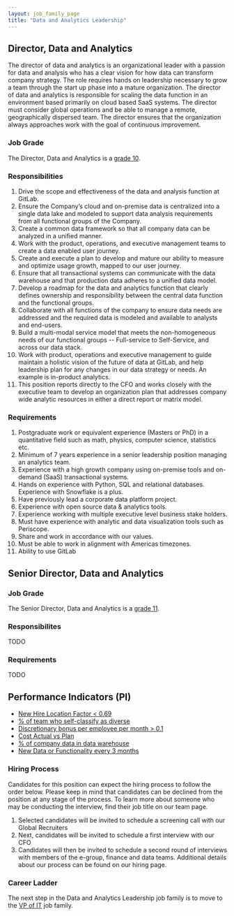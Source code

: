 ```yaml
---
layout: job_family_page
title: "Data and Analytics Leadership"
---
```


## Director, Data and Analytics

The director of data and analytics is an organizational leader with a passion for data and analysis who has a clear vision for how data can transform company strategy. The role requires hands on leadership necessary to grow a team through the start up phase into a mature organization. The director of data and analytics is responsible for scaling the data function in an environment based primarily on cloud based SaaS systems.  The director must consider global operations and be able to manage a remote, geographically dispersed team. The director ensures that the organization always approaches work with the goal of continuous improvement.

### Job Grade 

The Director, Data and Analytics is a [grade 10](/handbook/total-rewards/compensation/compensation-calculator/#gitlab-job-grades).

### Responsibilities

1. Drive the scope and effectiveness of the data and analysis function at GitLab.
1. Ensure the Company’s cloud and on-premise data is centralized into a single data lake and modeled to support data analysis requirements from all functional groups of the Company.
1. Create a common data framework so that all company data can be analyzed in a unified manner.
1. Work with the product, operations, and executive management teams to create a data enabled user journey.
1. Create and execute a plan to develop and mature our ability to measure and optimize usage growth, mapped to our user journey.
1. Ensure that all transactional systems can communicate with the data warehouse and that production data adheres to a unified data model.
1. Develop a roadmap for the data and analytics function that clearly defines ownership and responsibility between the central data function and the functional groups.
1. Collaborate with all functions of the company to ensure data needs are addressed and the required data is modeled and available to analysts and end-users.
1. Build a multi-modal service model that meets the non-homogeneous needs of our functional groups -- Full-service to Self-Service, and across our data stack.
1. Work with product, operations and executive management to guide maintain a holistic vision of the future of data at GitLab, and help leadership plan for any changes in our data strategy or needs. An example is in-product analytics.
1. This position reports directly to the CFO and works closely with the executive team to develop an organization plan that addresses company wide analytic resources in either a direct report or matrix model.

### Requirements

1. Postgraduate work or equivalent experience (Masters or PhD) in a quantitative field such as math, physics, computer science, statistics etc.
1. Minimum of 7 years experience in a senior leadership position managing an analytics team.
1. Experience with a high growth company using on-premise tools and on-demand (SaaS) transactional systems.
1. Hands on experience with Python, SQL and relational databases. Experience with Snowflake is a plus.
1. Have previously lead a corporate data platform project.
1. Experience with open source data & analytics tools.
1. Experience working with multiple executive level business stake holders.
1. Must have experience with analytic and data visualization tools such as Periscope.
1. Share and work in accordance with our values.
1. Must be able to work in alignment with Americas timezones.
1. Ability to use GitLab

## Senior Director, Data and Analytics

### Job Grade 

The Senior Director, Data and Analytics is a [grade 11](/handbook/total-rewards/compensation/compensation-calculator/#gitlab-job-grades).

### Responsibilites 

TODO 

### Requirements 

TODO 

## Performance Indicators (PI)

*  [New Hire Location Factor < 0.69](/handbook/business-technology/metrics/#new-hire-location-factor--069)
*  [% of team who self-classify as diverse](/handbook/business-technology/metrics/#percent--of-team-who-self-classify-as-diverse)
*  [Discretionary bonus per employee per month > 0.1](/handbook/business-technology/metrics/#discretionary-bonus-per-employee-per-month--01)
*  [Cost Actual vs Plan](/handbook/business-technology/metrics/#cost-actual-vs-plan)
*  [% of company data in data warehouse](/handbook/business-technology/metrics/#percent--of-company-data-in-data-warehouse)
*  [New Data or Functionality every 3 months](/handbook/business-technology/metrics/#new-data-or-functionality-every-3-months)

### Hiring Process
Candidates for this position can expect the hiring process to follow the order below. Please keep in mind that candidates can be declined from the position at any stage of the process. To learn more about someone who may be conducting the interview, find their job title on our team page.
1. Selected candidates will be invited to schedule a screening call with our Global Recruiters
1. Next, candidates will be invited to schedule a first interview with our CFO
1. Candidates will then be invited to schedule a second round of interviews with members of the e-group, finance and data teams.
Additional details about our process can be found on our hiring page.

### Career Ladder

The next step in the Data and Analytics Leadership job family is to move to the [VP of IT](/job-families/finance/VP-Information-Technology) job family. 

